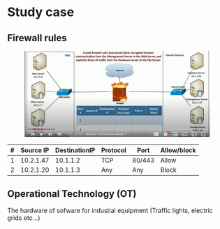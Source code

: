 # Study case

## Firewall rules

<figure><img src="../.gitbook/assets/image.png" alt=""><figcaption></figcaption></figure>

| # | Source IP | DestinationIP | Protocol | Port   | Allow/block |
| - | --------- | ------------- | -------- | ------ | ----------- |
| 1 | 10.2.1.47 | 10.1.1.2      | TCP      | 80/443 | Allow       |
| 2 | 10.2.1.20 | 10.1.1.3      | Any      | Any    | Block       |

## Operational Technology (OT)

The hardware of sofware for industial equipment (Traffic lights, electric grids etc...)

